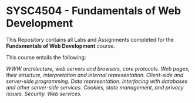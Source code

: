 # SYSC4504 - Fundamentals of Web Development

This Repository contains all Labs and Assignments completed for the **Fundamentals of Web Development** course. 

This course entails the following:

*WWW architecture, web servers and browsers, core protocols. Web pages, their structure, interpretation and internal representation. Client-side and server-side programming. Data representation. Interfacing with databases and other server-side services. Cookies, state management, and privacy issues. Security. Web services.*
